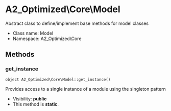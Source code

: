 A2_Optimized\Core\Model
===============

Abstract class to define/implement base methods for model classes




* Class name: Model
* Namespace: A2_Optimized\Core







Methods
-------


### get_instance

    object A2_Optimized\Core\Model::get_instance()

Provides access to a single instance of a module using the singleton pattern



* Visibility: **public**
* This method is **static**.




